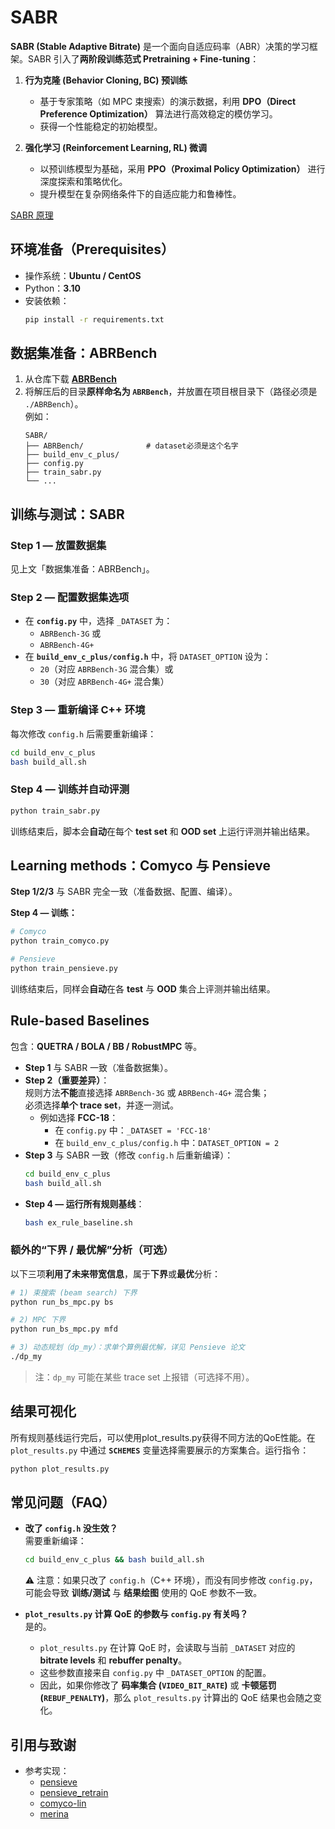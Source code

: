 # SABR

**SABR (Stable Adaptive Bitrate)** 是一个面向自适应码率（ABR）决策的学习框架。SABR 引入了**两阶段训练范式 Pretraining + Fine-tuning**：

1. **行为克隆 (Behavior Cloning, BC) 预训练**  
   - 基于专家策略（如 MPC 束搜索）的演示数据，利用 **DPO（Direct Preference Optimization）** 算法进行高效稳定的模仿学习。  
   - 获得一个性能稳定的初始模型。  

2. **强化学习 (Reinforcement Learning, RL) 微调**  
   - 以预训练模型为基础，采用 **PPO（Proximal Policy Optimization）** 进行深度探索和策略优化。  
   - 提升模型在复杂网络条件下的自适应能力和鲁棒性。 

[SABR 原理](./assets/sabr.png)

<!-- > 你可以把一张结构图放在 `docs/assets/sabr.png`，然后在文档中引用：  
> `![SABR 逻辑示意图](docs/assets/sabr.png)`  
> （也可以选择 `assets/sabr.png` 或 `figs/sabr.png`，只要保持统一即可。） -->


## 环境准备（Prerequisites）

- 操作系统：**Ubuntu / CentOS**  
- Python：**3.10**
- 安装依赖：
  ```bash
  pip install -r requirements.txt
  ```



## 数据集准备：ABRBench

1. 从仓库下载 **[ABRBench](https://github.com/luopeng69131/ABRBench)**  
2. 将解压后的目录**原样命名为 `ABRBench`**，并放置在项目根目录下（路径必须是 `./ABRBench`）。  
   例如：
   ```
   SABR/
   ├── ABRBench/              # dataset必须是这个名字
   ├── build_env_c_plus/
   ├── config.py
   ├── train_sabr.py
   └── ...
   ```


## 训练与测试：SABR

### Step 1 — 放置数据集
见上文「数据集准备：ABRBench」。

### Step 2 — 配置数据集选项
- 在 **`config.py`** 中，选择 `_DATASET` 为：
  - `ABRBench-3G` 或  
  - `ABRBench-4G+`
- 在 **`build_env_c_plus/config.h`** 中，将 `DATASET_OPTION` 设为：
  - `20`（对应 `ABRBench-3G` 混合集）或  
  - `30`（对应 `ABRBench-4G+` 混合集）

### Step 3 — 重新编译 C++ 环境
每次修改 `config.h` 后需要重新编译：
```bash
cd build_env_c_plus
bash build_all.sh
```

### Step 4 — 训练并自动评测
```bash
python train_sabr.py
```
训练结束后，脚本会**自动**在每个 **test set** 和 **OOD set** 上运行评测并输出结果。



## Learning methods：Comyco 与 Pensieve

**Step 1/2/3** 与 SABR 完全一致（准备数据、配置、编译）。

**Step 4 — 训练：**
```bash
# Comyco
python train_comyco.py

# Pensieve
python train_pensieve.py
```
训练结束后，同样会**自动**在各 **test** 与 **OOD** 集合上评测并输出结果。


## Rule-based Baselines

包含：**QUETRA / BOLA / BB / RobustMPC** 等。

- **Step 1** 与 SABR 一致（准备数据集）。
- **Step 2（重要差异）**：  
  规则方法**不能**直接选择 `ABRBench-3G` 或 `ABRBench-4G+` 混合集；  
  必须选择**单个 trace set**，并逐一测试。
  - 例如选择 **FCC-18**：  
    - 在 `config.py` 中：`_DATASET = 'FCC-18'`  
    - 在 `build_env_c_plus/config.h` 中：`DATASET_OPTION = 2`
- **Step 3** 与 SABR 一致（修改 `config.h` 后重新编译）：
  ```bash
  cd build_env_c_plus
  bash build_all.sh
  ```
- **Step 4 — 运行所有规则基线**：
  ```bash
  bash ex_rule_baseline.sh
  ```

### 额外的“下界 / 最优解”分析（可选）
以下三项**利用了未来带宽信息**，属于**下界**或**最优**分析：
```bash
# 1) 束搜索 (beam search) 下界
python run_bs_mpc.py bs

# 2) MPC 下界
python run_bs_mpc.py mfd

# 3) 动态规划（dp_my）：求单个算例最优解，详见 Pensieve 论文
./dp_my
```
> 注：`dp_my` 可能在某些 trace set 上报错（可选择不用）。



## 结果可视化

所有规则基线运行完后，可以使用plot_results.py获得不同方法的QoE性能。在 `plot_results.py` 中通过 **`SCHEMES`** 变量选择需要展示的方案集合。运行指令：
```bash
python plot_results.py
```
 
<!-- 你也可以把一张示意图（例如 `docs/assets/compare.png`）插入 README，展示对比效果。 -->

## 常见问题（FAQ）

- **改了 `config.h` 没生效？**  
  需要重新编译：  
  ```bash
  cd build_env_c_plus && bash build_all.sh
  ```
  ⚠️ 注意：如果只改了 `config.h`（C++ 环境），而没有同步修改 `config.py`，可能会导致 **训练/测试** 与 **结果绘图** 使用的 QoE 参数不一致。

- **`plot_results.py` 计算 QoE 的参数与 `config.py` 有关吗？**  
  是的。  
  - `plot_results.py` 在计算 QoE 时，会读取与当前 `_DATASET` 对应的 **bitrate levels** 和 **rebuffer penalty**。  
  - 这些参数直接来自 `config.py` 中 `_DATASET_OPTION` 的配置。  
  - 因此，如果你修改了 **码率集合 (`VIDEO_BIT_RATE`)** 或 **卡顿惩罚 (`REBUF_PENALTY`)**，那么 `plot_results.py` 计算出的 QoE 结果也会随之变化。







## 引用与致谢
- 参考实现：
  - [pensieve](https://github.com/hongzimao/pensieve) 
  - [pensieve_retrain](https://github.com/GreenLv/pensieve_retrain)  
  - [comyco-lin](https://github.com/godka/comyco-lin)  
  - [merina](https://github.com/confiwent/merina/)  
